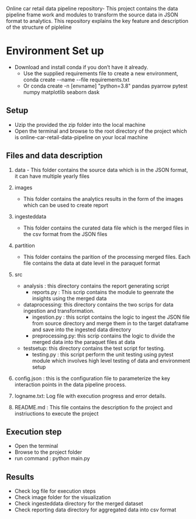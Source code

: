 Online car retail data pipeline repository- This project contains the data pipeline frame work and modules to transform the source data in JSON format to analytics. This repository explains the key feature and description of the structure of pipleline

# Environment Set up
* Download and install conda if you don’t have it already.
    * Use the supplied requirements file to create a new environment, 
    conda create --name <name of the environment> --file requirements.txt 
    * Or conda create -n [envname] "python=3.8" pandas pyarrow pytest numpy matplotlib seaborn dask 

## Setup

* Uzip the provided the zip folder into the local machine
* Open the terminal and browse to the root directory of the project which is online-car-retail-data-pipeline on your local machine

## Files and data description


1. data - This folder contains the source data which is in the JSON format, it can have multiple yearly files
    
2. images
    - This folder contains the analytics results in the form of the images which can be used to create report
3. ingesteddata
    - This folder contains the curated data file which is the merged files in the csv format from the JSON files
4. partition
    - This folder contains the parition of the processing merged files. Each file contains the data at date level in the paraquet format

5. src
   - analysis : this directory contains the report generating script
      - reports.py : This scrip contains the module to geenrate the insights using the merged data
   - dataprocessing: this directory contains the two scrips for data ingestion and transformation.
      - ingestion.py : this script contains the logic to ingest the JSON file from source directory and merge them in to the target dataframe and save into the ingested data directory
      - preprocessing.py: this scrip contains the logic to divide the merged data into the paraquet files at data
   - testsetup: this directory contains the test script for testing.
      - testing.py : this script perform the unit testing using pytest module which involves high level testing of data and environment setup
   
6. config.json : this is the configuration file to parameterize the key interaction points in the data pipeline process.
7. logname.txt: Log file with execution progress and error details.
8. README.md : This file contains the description fo the project and instriuctions to execute the project

## Execution step
* Open the terminal 
* Browse to the project folder 
* run command : python main.py

## Results

* Check log file for execution steps 
* Check image folder for the visualization
* Check ingesteddata directory for the merged dataset
* Check reporting data directory for aggregated data into csv format
